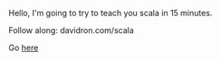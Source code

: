 Hello, I'm going to try to teach you scala in 15 minutes.

Follow along: davidron.com/scala

Go [here](https://raw.githubusercontent.com/ratamacue/scala-for-java-programmers/master/src/test/scala/com/davidron/scalaforjava/tutorial.scala)